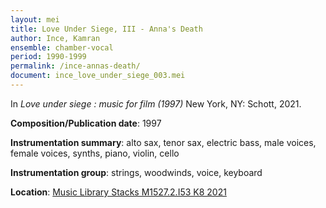```yaml
---
layout: mei
title: Love Under Siege, III - Anna's Death
author: Ince, Kamran
ensemble: chamber-vocal
period: 1990-1999
permalink: /ince-annas-death/
document: ince_love_under_siege_003.mei
---
```


In *Love under siege : music for film (1997)* New York, NY: Schott, 2021.

**Composition/Publication date**: 1997

**Instrumentation summary**: alto sax, tenor sax, electric bass, male voices, female voices, synths, piano, violin, cello

**Instrumentation group**: strings, woodwinds, voice, keyboard

**Location**: <a href="https://tufts.primo.exlibrisgroup.com/permalink/01TUN_INST/1kc9gia/alma991018726334503851" target="_blank">Music Library Stacks M1527.2.I53 K8 2021</a>